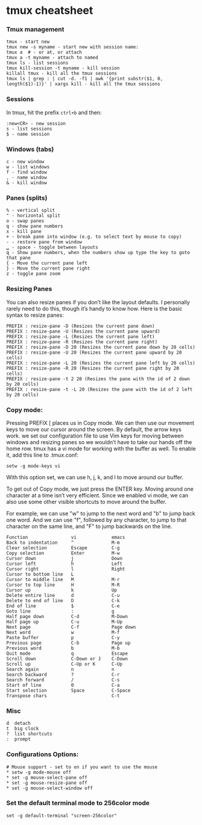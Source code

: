 # tmux cheatsheet


### Tmux management 


```
tmux - start new
tmux new -s myname - start new with session name:
tmux a  # - or at, or attach
tmux a -t myname - attach to named
tmux ls - list sessions
tmux kill-session -t myname - kill session
killall tmux - kill all the tmux sessions
tmux ls | grep : | cut -d. -f1 | awk '{print substr($1, 0, length($1)-1)}' | xargs kill - kill all the tmux sessions
```

### Sessions

In tmux, hit the prefix `ctrl+b` and then:

```
:new<CR> - new session
s - list sessions
$ - name session
```

### Windows (tabs)

```
c - new window
w - list windows
f - find window
, - name window
& - kill window
````

### Panes (splits) 

```
% - vertical split
" - horizontal split
o - swap panes
q - show pane numbers
x - kill pane
+ - break pane into window (e.g. to select text by mouse to copy)
- - restore pane from window
⍽ - space - toggle between layouts
q - Show pane numbers, when the numbers show up type the key to goto that pane
{ - Move the current pane left
} - Move the current pane right
z - toggle pane zoom
```

### Resizing Panes

You can also resize panes if you don’t like the layout defaults. I personally rarely need to do this, though it’s handy to know how. Here is the basic syntax to resize panes:

```
PREFIX : resize-pane -D (Resizes the current pane down)
PREFIX : resize-pane -U (Resizes the current pane upward)
PREFIX : resize-pane -L (Resizes the current pane left)
PREFIX : resize-pane -R (Resizes the current pane right)
PREFIX : resize-pane -D 20 (Resizes the current pane down by 20 cells)
PREFIX : resize-pane -U 20 (Resizes the current pane upward by 20 cells)
PREFIX : resize-pane -L 20 (Resizes the current pane left by 20 cells)
PREFIX : resize-pane -R 20 (Resizes the current pane right by 20 cells)
PREFIX : resize-pane -t 2 20 (Resizes the pane with the id of 2 down by 20 cells)
PREFIX : resize-pane -t -L 20 (Resizes the pane with the id of 2 left by 20 cells)
```   
    
### Copy mode:

Pressing PREFIX [ places us in Copy mode. We can then use our movement keys to move our cursor around the screen. By default, the arrow keys work. we set our configuration file to use Vim keys for moving between windows and resizing panes so we wouldn’t have to take our hands off the home row. tmux has a vi mode for working with the buffer as well. To enable it, add this line to .tmux.conf:

```
setw -g mode-keys vi
```

With this option set, we can use h, j, k, and l to move around our buffer.

To get out of Copy mode, we just press the ENTER key. Moving around one character at a time isn’t very efficient. Since we enabled vi mode, we can also use some other visible shortcuts to move around the buffer.

For example, we can use "w" to jump to the next word and "b" to jump back one word. And we can use "f", followed by any character, to jump to that character on the same line, and "F" to jump backwards on the line.

```
Function                vi             emacs
Back to indentation     ^              M-m
Clear selection         Escape         C-g
Copy selection          Enter          M-w
Cursor down             j              Down
Cursor left             h              Left
Cursor right            l              Right
Cursor to bottom line   L
Cursor to middle line   M              M-r
Cursor to top line      H              M-R
Cursor up               k              Up
Delete entire line      d              C-u
Delete to end of line   D              C-k
End of line             $              C-e
Goto line               :              g
Half page down          C-d            M-Down
Half page up            C-u            M-Up
Next page               C-f            Page down
Next word               w              M-f
Paste buffer            p              C-y
Previous page           C-b            Page up
Previous word           b              M-b
Quit mode               q              Escape
Scroll down             C-Down or J    C-Down
Scroll up               C-Up or K      C-Up
Search again            n              n
Search backward         ?              C-r
Search forward          /              C-s
Start of line           0              C-a
Start selection         Space          C-Space
Transpose chars                        C-t
```

### Misc

```
d  detach
t  big clock
?  list shortcuts
:  prompt
```

### Configurations Options:

```
# Mouse support - set to on if you want to use the mouse
* setw -g mode-mouse off
* set -g mouse-select-pane off
* set -g mouse-resize-pane off
* set -g mouse-select-window off
```

### Set the default terminal mode to 256color mode

```
set -g default-terminal "screen-256color"
```


